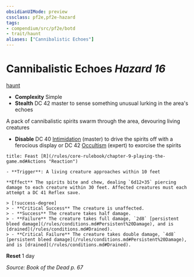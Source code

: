 ```yaml
---
obsidianUIMode: preview
cssclass: pf2e,pf2e-hazard
tags:
- compendium/src/pf2e/botd
- trait/haunt
aliases: ["Cannibalistic Echoes"]
---
```

# Cannibalistic Echoes *Hazard 16*  
[haunt](/rules/traits/haunt.md)  

- **Complexity** Simple
- **Stealth** DC 42 master to sense something unusual lurking in the area's echoes  

A pack of cannibalistic spirits swarm through the area, devouring living creatures

- **Disable** DC 40 [Intimidation](/compendium/skills.md#Intimidation) (master) to drive the spirits off with a ferocious display or DC 42 [Occultism](/compendium/skills.md#Occultism) (expert) to exorcise the spirits  
     
```ad-embed-ability
title: Feast [R](/rules/core-rulebook/chapter-9-playing-the-game.md#Actions "Reaction")

- **Trigger**: A living creature approaches within 10 feet

**Effect** The spirits bite and chew, dealing `6d12+35` piercing damage to each creature within 30 feet. Affected creatures must each attempt a DC 41 Reflex save.

> [!success-degree] 
> - **Critical Success** The creature is unaffected.
> - **Success** The creature takes half damage.
> - **Failure** The creature takes full damage, `2d8` [persistent bleed damage](/rules/conditions.md#Persistent%20Damage), and is [drained](/rules/conditions.md#Drained).
> - **Critical Failure** The creature takes double damage, `4d8` [persistent bleed damage](/rules/conditions.md#Persistent%20Damage), and is [drained](/rules/conditions.md#Drained).
```

**Reset** 1 day  

*Source: Book of the Dead p. 67*